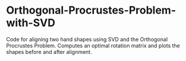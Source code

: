 # Orthogonal-Procrustes-Problem-with-SVD
Code for aligning two hand shapes using SVD and the Orthogonal Procrustes Problem. Computes an optimal rotation matrix and plots the shapes before and after alignment.
